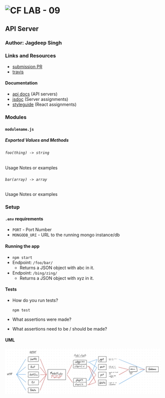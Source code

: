 ![CF](http://i.imgur.com/7v5ASc8.png) LAB - 09
=================================================

## API Server

### Author: Jagdeep Singh

### Links and Resources
* [submission PR](https://github.com/401-advanced-javascript-js/lab-09-api-server/pull/1)
* [travis](https://www.travis-ci.com/401-advanced-javascript-js/lab-09-api-server)
<!-- * [back-end](http://xyz.com) (when applicable)
* [front-end](http://xyz.com) (when applicable) -->

#### Documentation
* [api docs](http://xyz.com) (API servers)
* [jsdoc](http://xyz.com) (Server assignments)
* [styleguide](http://xyz.com) (React assignments)

### Modules
#### `modulename.js`
##### Exported Values and Methods

###### `foo(thing) -> string`
Usage Notes or examples

###### `bar(array) -> array`
Usage Notes or examples

### Setup
#### `.env` requirements
* `PORT` - Port Number
* `MONGODB_URI` - URL to the running mongo instance/db

#### Running the app
* `npm start`
* Endpoint: `/foo/bar/`
  * Returns a JSON object with abc in it.
* Endpoint: `/bing/zing/`
  * Returns a JSON object with xyz in it.
  
#### Tests
* How do you run tests?

  `npm test`

* What assertions were made?
* What assertions need to be / should be made?

#### UML
![UML of Data Flow](./assets/uml.jpeg)